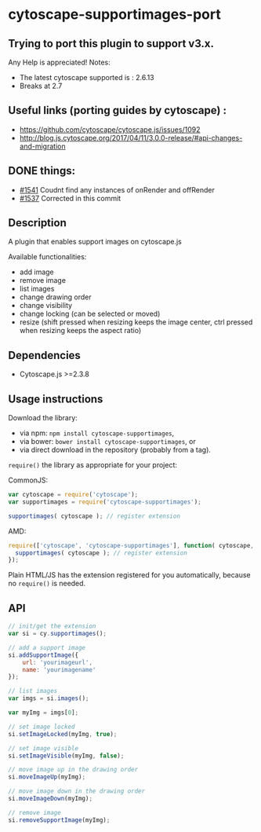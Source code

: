 cytoscape-supportimages-port
================================================================================
## Trying to port this plugin to support v3.x.
Any Help is appreciated!
Notes: 
 * The latest cytoscape supported is : 2.6.13
 * Breaks at 2.7

## Useful links (porting guides by cytoscape) : 
 * https://github.com/cytoscape/cytoscape.js/issues/1092
 * http://blog.js.cytoscape.org/2017/04/11/3.0.0-release/#api-changes-and-migration

## DONE things:
 * [#1541](https://github.com/cytoscape/cytoscape.js/issues/1541)
	Coudnt find any instances of onRender and offRender
 * [#1537](https://github.com/cytoscape/cytoscape.js/issues/1537)
	Corrected in this commit

## Description

A plugin that enables support images on cytoscape.js

Available functionalities:
 * add image
 * remove image
 * list images
 * change drawing order
 * change visibility
 * change locking (can be selected or moved)
 * resize (shift pressed when resizing keeps the image center, ctrl pressed when resizing keeps the aspect ratio)


## Dependencies

 * Cytoscape.js >=2.3.8

## Usage instructions

Download the library:
 * via npm: `npm install cytoscape-supportimages`,
 * via bower: `bower install cytoscape-supportimages`, or
 * via direct download in the repository (probably from a tag).

`require()` the library as appropriate for your project:

CommonJS:
```js
var cytoscape = require('cytoscape');
var supportimages = require('cytoscape-supportimages');

supportimages( cytoscape ); // register extension
```

AMD:
```js
require(['cytoscape', 'cytoscape-supportimages'], function( cytoscape, supportimages ){
  supportimages( cytoscape ); // register extension
});
```

Plain HTML/JS has the extension registered for you automatically, because no `require()` is needed.


## API



```js
// init/get the extension
var si = cy.supportimages();

// add a support image
si.addSupportImage({
	url: 'yourimageurl',
	name: 'yourimagename'
});

// list images
var imgs = si.images();

var myImg = imgs[0];

// set image locked
si.setImageLocked(myImg, true);

// set image visible
si.setImageVisible(myImg, false);

// move image up in the drawing order
si.moveImageUp(myImg);

// move image down in the drawing order
si.moveImageDown(myImg);

// remove image
si.removeSupportImage(myImg);
```
